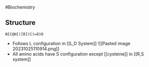 #Biochemistry 
## Structure
```smiles
N[C@H]([R])C(=O)O
```
* Follows L configuration in [[L,D System]]
![[Pasted image 20231025110914.png]]
* All amino acids have S configuration except [[cysteine]] in [[R,S system]]